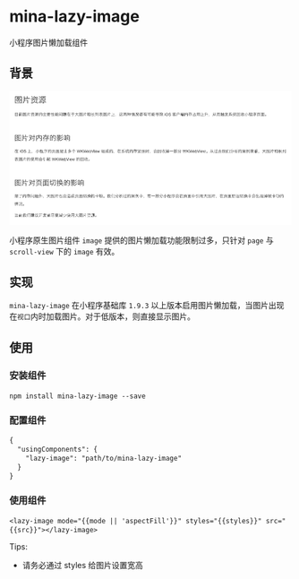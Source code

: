 # mina-lazy-image

小程序图片懒加载组件

## 背景

![图片性能问题](./image-perf.png)

小程序原生图片组件 `image` 提供的图片懒加载功能限制过多，只针对 `page` 与 `scroll-view` 下的 `image` 有效。

## 实现

`mina-lazy-image` 在小程序基础库 `1.9.3` 以上版本启用图片懒加载，当图片出现在`视口`内时加载图片。对于低版本，则直接显示图片。

## 使用

### 安装组件

```npm install mina-lazy-image --save```

### 配置组件

```
{
  "usingComponents": {
    "lazy-image": "path/to/mina-lazy-image"
  }
}
```

### 使用组件

```
<lazy-image mode="{{mode || 'aspectFill'}}" styles="{{styles}}" src="{{src}}"></lazy-image>
```

Tips:

- 请务必通过 styles 给图片设置宽高
